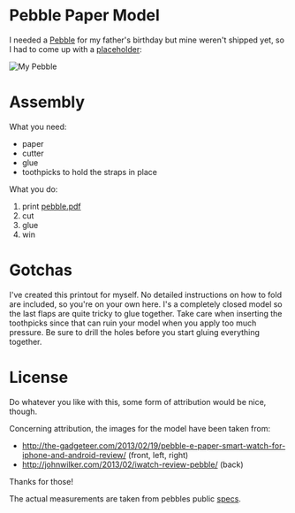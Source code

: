 # Pebble Paper Model

I needed a [Pebble](http://getpebble.com) for my father's birthday but mine weren't shipped yet, so I had to come up with a [placeholder](https://twitter.com/thomas_jachmann/status/312902524980064257/photo/1):

![My Pebble](https://pbs.twimg.com/media/BFenMEtCcAANMm1.jpg:small)

# Assembly

What you need:

* paper
* cutter
* glue
* toothpicks to hold the straps in place

What you do:

1. print [pebble.pdf](https://github.com/thomasjachmann/pebble_paper_model/raw/master/pebble.pdf)
1. cut
1. glue
1. win

# Gotchas

I've created this printout for myself. No detailed instructions on how to fold are included, so you're on your own here. I's a completely closed model so the last flaps are quite tricky to glue together. Take care when inserting the toothpicks since that can ruin your model when you apply too much pressure. Be sure to drill the holes before you start gluing everything together.

# License

Do whatever you like with this, some form of attribution would be nice, though.

Concerning attribution, the images for the model have been taken from:

* http://the-gadgeteer.com/2013/02/19/pebble-e-paper-smart-watch-for-iphone-and-android-review/ (front, left, right)
* http://johnwilker.com/2013/02/iwatch-review-pebble/ (back)

Thanks for those!

The actual measurements are taken from pebbles public [specs](https://github.com/pebble/pebble-3d/raw/master/PebbleSolid-20130103.pdf).
